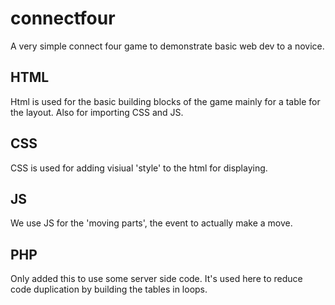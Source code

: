 connectfour
===========

A very simple connect four game to demonstrate basic web dev to a novice. 

## HTML

Html is used for the basic building blocks of the game mainly for a table for the layout. Also for importing CSS and JS.

## CSS

CSS is used for adding visiual 'style' to the html for displaying.

## JS

We use JS for the 'moving parts', the event to actually make a move.

## PHP

Only added this to use some server side code. It's used here to reduce code duplication by building the tables in loops.
